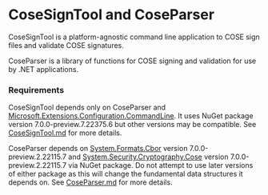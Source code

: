 # CoseSignTool and CoseParser
CoseSignTool is a platform-agnostic command line application to COSE sign files and validate COSE signatures.

CoseParser is a library of functions for COSE signing and validation for use by .NET applications. 

### Requirements
CoseSignTool depends only on CoseParser and [Microsoft.Extensions.Configuration.CommandLine](https://www.nuget.org/packages/Microsoft.Extensions.Configuration.CommandLine). It uses NuGet package version 7.0.0-preview.7.22375.6 but other versions may be compatible. See [CoseSignTool.md](https://github.com/microsoft/CoseSignTool/blob/main/CoseSignTool.md) for more details.

CoseParser depends on [System.Formats.Cbor](https://www.nuget.org/packages/System.Formats.Cbor/) version 7.0.0-preview.2.22115.7 and [System.Security.Cryptography.Cose](https://www.nuget.org/packages/System.Security.Cryptography.Cose) version 7.0.0-preview.2.22115.7 via NuGet package. Do not attempt to use later versions of either package as this will change the fundamental data structures it depends on. See [CoseParser.md](https://github.com/microsoft/CoseSignTool/blob/main/CoseParser.md) for more details.

